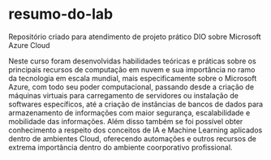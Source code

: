 # resumo-do-lab
Repositório criado para atendimento de projeto prático DIO sobre Microsoft Azure Cloud

Neste curso foram desenvolvidas habilidades teóricas e práticas sobre os principais recursos de computação em nuvem e sua importância no ramo da tecnologia em escala mundial,
mais especificamente sobre o Microsoft Azure, com todo seu poder computacional, passando desde a criação de máquinas virtuais para carregamento de servidores ou instalação de softwares específicos, até a criação de instâncias de bancos de dados para armazenamento de informações com maior segurança, escalabilidade e mobilidade das informações.
Além disso também se foi possível obter conhecimento a respeito dos conceitos de IA e Machine Learning aplicados dentro de ambientes Cloud, oferecendo automações e outros recursos de extrema importância dentro do ambiente coorporativo profissional.
